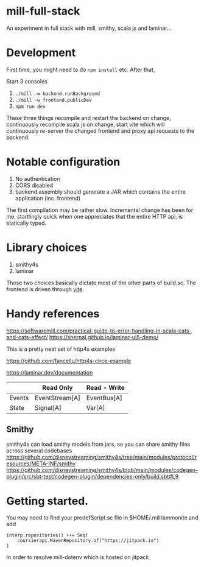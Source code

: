 # mill-full-stack

An experiment in full stack with mill, smithy, scala js and laminar... 

# Development

First time, you might need to do `npm install` etc. After that,

Start 3 consoles

1. ```./mill -w backend.runBackground```
2. ```./mill -w frontend.publicDev```
3. ```npm run dev```

These three things recompile and restart the backend on change, continuously recompile scala js on change, start vite which will continuously re-server the changed frontend and proxy api requests to the backend. 

# Notable configuration

1. No authentication
2. CORS disabled
3. backend.assembly should generate a JAR which contains the entire application (inc. frontend)


The first compilation may be rather slow. Incremental change has been for me, startlingly quick when one appreciates that the entire HTTP api, is statically typed.

# Library choices

1. smithy4s
2. laminar

Those two choices basically dictate most of the other parts of build.sc. The frontend is driven through [vite](https://vitejs.dev).

# Handy references
https://softwaremill.com/practical-guide-to-error-handling-in-scala-cats-and-cats-effect/
https://sherpal.github.io/laminar-ui5-demo/

This is a pretty neat set of http4s examples

https://github.com/fancellu/http4s-circe-example

https://laminar.dev/documentation

|   | Read Only  | Read - Write  |
|---|---|---|
Events | EventStream[A] | EventBus[A] |
State | Signal[A] | Var[A] |

## Smithy
smithy4s can load smithy models from jars, so you can share smithy files across several codebases 
https://github.com/disneystreaming/smithy4s/tree/main/modules/protocol/resources/META-INF/smithy
https://github.com/disneystreaming/smithy4s/blob/main/modules/codegen-plugin/src/sbt-test/codegen-plugin/dependencies-only/build.sbt#L9

# Getting started. 
You may need to find your predefScript.sc file in $HOME/.mill/ammonite and add 
```
interp.repositories() ++= Seq(
    coursierapi.MavenRepository.of("https://jitpack.io")
)
```
In order to resolve mill-dotenv which is hosted on jitpack